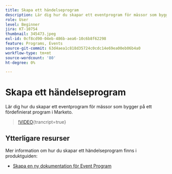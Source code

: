 ```yaml
---
title: Skapa ett händelseprogram
description: Lär dig hur du skapar ett eventprogram för mässor som bygger på ett fördefinierat program i Marketo.
role: User
level: Beginner
jira: KT-10754
thumbnail: 345473.jpeg
exl-id: 0cf8cd90-04eb-486b-aea6-10c6b8f62298
feature: Programs, Events
source-git-commit: 63d4aea1c818d35724c0cdc14e69ea00eb06b4a0
workflow-type: tm+mt
source-wordcount: '80'
ht-degree: 0%

---
```


# Skapa ett händelseprogram

Lär dig hur du skapar ett eventprogram för mässor som bygger på ett fördefinierat program i Marketo.

>[!VIDEO](https://video.tv.adobe.com/v/345473/?quality=12&learn=on){trancript=true}

## Ytterligare resurser

Mer information om hur du skapar ett händelseprogram finns i produktguiden:

* [Skapa en ny dokumentation för Event Program](https://experienceleague.adobe.com/docs/marketo/using/product-docs/demand-generation/events/understanding-events/create-a-new-event-program.html?lang=en)
